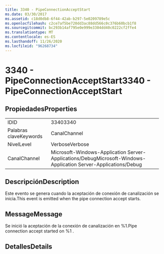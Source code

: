 ```yaml
---
title: 3340 - PipeConnectionAcceptStart
ms.date: 03/30/2017
ms.assetid: c18d0db8-6f44-42ab-b297-5e0209789e5c
ms.openlocfilehash: c2ce7af5be720dd3ac88dd566c0c376b60bcb1f8
ms.sourcegitcommit: bc293b14af795e0e999e3304dd40c0222cf2ffe4
ms.translationtype: MT
ms.contentlocale: es-ES
ms.lasthandoff: 11/26/2020
ms.locfileid: "96268734"
---
```

# <a name="3340---pipeconnectionacceptstart"></a><span data-ttu-id="f5cd8-102">3340 - PipeConnectionAcceptStart</span><span class="sxs-lookup"><span data-stu-id="f5cd8-102">3340 - PipeConnectionAcceptStart</span></span>

## <a name="properties"></a><span data-ttu-id="f5cd8-103">Propiedades</span><span class="sxs-lookup"><span data-stu-id="f5cd8-103">Properties</span></span>  
  
|||  
|-|-|  
|<span data-ttu-id="f5cd8-104">ID</span><span class="sxs-lookup"><span data-stu-id="f5cd8-104">ID</span></span>|<span data-ttu-id="f5cd8-105">3340</span><span class="sxs-lookup"><span data-stu-id="f5cd8-105">3340</span></span>|  
|<span data-ttu-id="f5cd8-106">Palabras clave</span><span class="sxs-lookup"><span data-stu-id="f5cd8-106">Keywords</span></span>|<span data-ttu-id="f5cd8-107">Canal</span><span class="sxs-lookup"><span data-stu-id="f5cd8-107">Channel</span></span>|  
|<span data-ttu-id="f5cd8-108">Nivel</span><span class="sxs-lookup"><span data-stu-id="f5cd8-108">Level</span></span>|<span data-ttu-id="f5cd8-109">Verbose</span><span class="sxs-lookup"><span data-stu-id="f5cd8-109">Verbose</span></span>|  
|<span data-ttu-id="f5cd8-110">Canal</span><span class="sxs-lookup"><span data-stu-id="f5cd8-110">Channel</span></span>|<span data-ttu-id="f5cd8-111">Microsoft-Windows-Application Server-Applications/Debug</span><span class="sxs-lookup"><span data-stu-id="f5cd8-111">Microsoft-Windows-Application Server-Applications/Debug</span></span>|  
  
## <a name="description"></a><span data-ttu-id="f5cd8-112">Descripción</span><span class="sxs-lookup"><span data-stu-id="f5cd8-112">Description</span></span>  

 <span data-ttu-id="f5cd8-113">Este evento se genera cuando la aceptación de conexión de canalización se inicia.</span><span class="sxs-lookup"><span data-stu-id="f5cd8-113">This event is emitted when the pipe connection accept starts.</span></span>  
  
## <a name="message"></a><span data-ttu-id="f5cd8-114">Message</span><span class="sxs-lookup"><span data-stu-id="f5cd8-114">Message</span></span>  

 <span data-ttu-id="f5cd8-115">Se inició la aceptación de la conexión de canalización en %1.</span><span class="sxs-lookup"><span data-stu-id="f5cd8-115">Pipe connection accept started on %1 .</span></span>  
  
## <a name="details"></a><span data-ttu-id="f5cd8-116">Detalles</span><span class="sxs-lookup"><span data-stu-id="f5cd8-116">Details</span></span>
